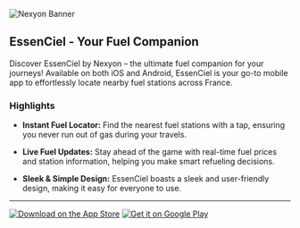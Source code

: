 
![Nexyon Banner](https://graphicsfamily.com/wp-content/uploads/edd/2022/01/Free-Professional-Banner-Template-scaled.jpg)

## EssenCiel - Your Fuel Companion

Discover EssenCiel by Nexyon – the ultimate fuel companion for your journeys! Available on both iOS and Android, EssenCiel is your go-to mobile app to effortlessly locate nearby fuel stations across France.

### Highlights

- **Instant Fuel Locator:** Find the nearest fuel stations with a tap, ensuring you never run out of gas during your travels.

- **Live Fuel Updates:** Stay ahead of the game with real-time fuel prices and station information, helping you make smart refueling decisions.

- **Sleek & Simple Design:** EssenCiel boasts a sleek and user-friendly design, making it easy for everyone to use.
----
[![Download on the App Store](https://miro.medium.com/v2/resize:fit:600/format:webp/1*xqT83bMEz92IBYxS9UQNow.png)](https://apps.apple.com/fr/app/essenciel/id6461419867) [![Get it on Google Play](https://miro.medium.com/v2/resize:fit:600/format:webp/1*nZu0dsnlCQltPT1QMCHFAA.png)](https://play.google.com/store/apps/details?id=dev.nexyon.essenciel)
